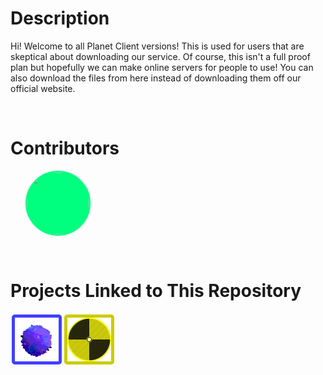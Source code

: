 <h1>Description</h1>
<p>Hi! Welcome to all Planet Client versions! This is used for users that are skeptical about downloading our service. Of course, this isn't a full proof plan but hopefully we can make online servers for people to use! You can also download the files from here instead of downloading them off our official website.</p>
<br>
<h1>Contributors</h1>
<ol>
  <img src="https://avatars.githubusercontent.com/u/134477657?v=4" style="background-color: springgreen; border: solid 2px springgreen; border-radius: 100px; height: 100px; width: 100px;" onclick="window.open("https://github.com/ProjectDisk");">
</ol>
<br>
<h1>Projects Linked to This Repository</h1>
<div style="display: inline-flex;">
  <img src="planetClientLogo.png" style="background-color: #4040ff; border: solid 5px #4040ff; border-radius: 5px; height: 70px; margin: 2px; width: 70px; transition: filter 0.3s ease;" onclick="window.open('https://sites.google.com/view/project-disk');" onmouseover="this.style.filter = 'brightness(90%)';" onmouseout="this.style.filter = 'brightness(100%)';">

  <img src="projectDiskLogo.png" style="background-color: #cccc00; border: solid 5px #cccc00; border-radius: 5px; height: 70px; margin: 2px; width: 70px; transition: filter 0.3s ease;" onclick="window.open('https://sites.google.com/view/project-disk');" onmouseover="this.style.filter = 'brightness(90%)';" onmouseout="this.style.filter = 'brightness(100%)';">
</div>